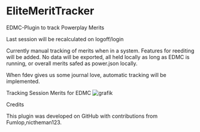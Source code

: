 # EliteMeritTracker
EDMC-Plugin to track Powerplay Merits

Last session will be recalculated on logoff/login

Currently manual tracking of merits when in a system. Features for reediting will be added. 
No data will be exported, all held locally as long as EDMC is running, or overall merits safed as power.json locally.

When fdev gives us some journal love, automatic tracking will be implemented. 

Tracking Session Merits for EDMC
![grafik](https://github.com/user-attachments/assets/13fa4d55-3872-497e-8985-162f4ffbcbf4)


Credits

This plugin was developed on GitHub with contributions from Fumlop,nictheman123.
